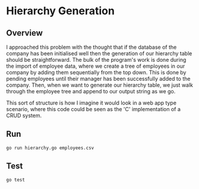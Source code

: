 # Hierarchy Generation


## Overview
I approached this problem with the thought that if the database of the company has been initialised well then the generation of our hierarchy table should be straightforward. The bulk of the program's work is done during the import of employee data, where we create a tree of employees in our company by adding them sequentially from the top down. This is done by pending employees until their manager has been successfully added to the company. Then, when we want to generate our hierarchy table, we just walk through the employee tree and append to our output string as we go.

This sort of structure is how I imagine it would look in a web app type scenario, where this code could be seen as the 'C' implementation of a CRUD system. 

## Run

`go run hierarchy.go employees.csv`

## Test

`go test`

